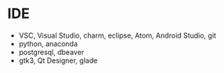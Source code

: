 # IDE


- VSC, Visual Studio, charm, eclipse, Atom, Android Studio, git
- python, anaconda
- postgresql, dbeaver
- gtk3, Qt Designer, glade